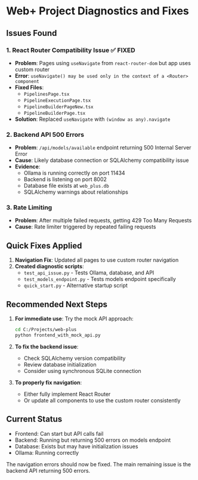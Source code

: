 # Web+ Project Diagnostics and Fixes

## Issues Found

### 1. **React Router Compatibility Issue** ✅ FIXED
- **Problem**: Pages using `useNavigate` from `react-router-dom` but app uses custom router
- **Error**: `useNavigate() may be used only in the context of a <Router> component`
- **Fixed Files**:
  - `PipelinesPage.tsx`
  - `PipelineExecutionPage.tsx`
  - `PipelineBuilderPageNew.tsx`
  - `PipelineBuilderPage.tsx`
- **Solution**: Replaced `useNavigate` with `(window as any).navigate`

### 2. **Backend API 500 Errors**
- **Problem**: `/api/models/available` endpoint returning 500 Internal Server Error
- **Cause**: Likely database connection or SQLAlchemy compatibility issue
- **Evidence**: 
  - Ollama is running correctly on port 11434
  - Backend is listening on port 8002
  - Database file exists at `web_plus.db`
  - SQLAlchemy warnings about relationships

### 3. **Rate Limiting** 
- **Problem**: After multiple failed requests, getting 429 Too Many Requests
- **Cause**: Rate limiter triggered by repeated failing requests

## Quick Fixes Applied

1. **Navigation Fix**: Updated all pages to use custom router navigation
2. **Created diagnostic scripts**:
   - `test_api_issue.py` - Tests Ollama, database, and API
   - `test_models_endpoint.py` - Tests models endpoint specifically
   - `quick_start.py` - Alternative startup script

## Recommended Next Steps

1. **For immediate use**: Try the mock API approach:
   ```bash
   cd C:/Projects/web-plus
   python frontend_with_mock_api.py
   ```

2. **To fix the backend issue**:
   - Check SQLAlchemy version compatibility
   - Review database initialization
   - Consider using synchronous SQLite connection

3. **To properly fix navigation**:
   - Either fully implement React Router
   - Or update all components to use the custom router consistently

## Current Status
- Frontend: Can start but API calls fail
- Backend: Running but returning 500 errors on models endpoint
- Database: Exists but may have initialization issues
- Ollama: Running correctly

The navigation errors should now be fixed. The main remaining issue is the backend API returning 500 errors.

